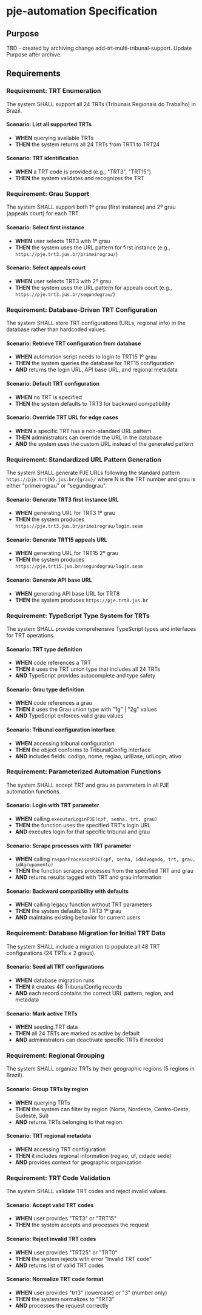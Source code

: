 # pje-automation Specification

## Purpose
TBD - created by archiving change add-trt-multi-tribunal-support. Update Purpose after archive.
## Requirements
### Requirement: TRT Enumeration
The system SHALL support all 24 TRTs (Tribunais Regionais do Trabalho) in Brazil.

#### Scenario: List all supported TRTs
- **WHEN** querying available TRTs
- **THEN** the system returns all 24 TRTs from TRT1 to TRT24

#### Scenario: TRT identification
- **WHEN** a TRT code is provided (e.g., "TRT3", "TRT15")
- **THEN** the system validates and recognizes the TRT

### Requirement: Grau Support
The system SHALL support both 1º grau (first instance) and 2º grau (appeals court) for each TRT.

#### Scenario: Select first instance
- **WHEN** user selects TRT3 with 1º grau
- **THEN** the system uses the URL pattern for first instance (e.g., `https://pje.trt3.jus.br/primeirograu/`)

#### Scenario: Select appeals court
- **WHEN** user selects TRT3 with 2º grau
- **THEN** the system uses the URL pattern for appeals court (e.g., `https://pje.trt3.jus.br/segundograu/`)

### Requirement: Database-Driven TRT Configuration
The system SHALL store TRT configurations (URLs, regional info) in the database rather than hardcoded values.

#### Scenario: Retrieve TRT configuration from database
- **WHEN** automation script needs to login to TRT15 1º grau
- **THEN** the system queries the database for TRT15 configuration
- **AND** returns the login URL, API base URL, and regional metadata

#### Scenario: Default TRT configuration
- **WHEN** no TRT is specified
- **THEN** the system defaults to TRT3 for backward compatibility

#### Scenario: Override TRT URL for edge cases
- **WHEN** a specific TRT has a non-standard URL pattern
- **THEN** administrators can override the URL in the database
- **AND** the system uses the custom URL instead of the generated pattern

### Requirement: Standardized URL Pattern Generation
The system SHALL generate PJE URLs following the standard pattern `https://pje.trt{N}.jus.br/{grau}/` where N is the TRT number and grau is either "primeirograu" or "segundograu".

#### Scenario: Generate TRT3 first instance URL
- **WHEN** generating URL for TRT3 1º grau
- **THEN** the system produces `https://pje.trt3.jus.br/primeirograu/login.seam`

#### Scenario: Generate TRT15 appeals URL
- **WHEN** generating URL for TRT15 2º grau
- **THEN** the system produces `https://pje.trt15.jus.br/segundograu/login.seam`

#### Scenario: Generate API base URL
- **WHEN** generating API base URL for TRT8
- **THEN** the system produces `https://pje.trt8.jus.br`

### Requirement: TypeScript Type System for TRTs
The system SHALL provide comprehensive TypeScript types and interfaces for TRT operations.

#### Scenario: TRT type definition
- **WHEN** code references a TRT
- **THEN** it uses the TRT union type that includes all 24 TRTs
- **AND** TypeScript provides autocomplete and type safety

#### Scenario: Grau type definition
- **WHEN** code references a grau
- **THEN** it uses the Grau union type with "1g" | "2g" values
- **AND** TypeScript enforces valid grau values

#### Scenario: Tribunal configuration interface
- **WHEN** accessing tribunal configuration
- **THEN** the object conforms to TribunalConfig interface
- **AND** includes fields: codigo, nome, regiao, urlBase, urlLogin, ativo

### Requirement: Parameterized Automation Functions
The system SHALL accept TRT and grau as parameters in all PJE automation functions.

#### Scenario: Login with TRT parameter
- **WHEN** calling `executarLoginPJE(cpf, senha, trt, grau)`
- **THEN** the function uses the specified TRT's login URL
- **AND** executes login for that specific tribunal and grau

#### Scenario: Scrape processes with TRT parameter
- **WHEN** calling `rasparProcessosPJE(cpf, senha, idAdvogado, trt, grau, idAgrupamento)`
- **THEN** the function scrapes processes from the specified TRT and grau
- **AND** returns results tagged with TRT and grau information

#### Scenario: Backward compatibility with defaults
- **WHEN** calling legacy function without TRT parameters
- **THEN** the system defaults to TRT3 1º grau
- **AND** maintains existing behavior for current users

### Requirement: Database Migration for Initial TRT Data
The system SHALL include a migration to populate all 48 TRT configurations (24 TRTs × 2 graus).

#### Scenario: Seed all TRT configurations
- **WHEN** database migration runs
- **THEN** it creates 48 TribunalConfig records
- **AND** each record contains the correct URL pattern, region, and metadata

#### Scenario: Mark active TRTs
- **WHEN** seeding TRT data
- **THEN** all 24 TRTs are marked as active by default
- **AND** administrators can deactivate specific TRTs if needed

### Requirement: Regional Grouping
The system SHALL organize TRTs by their geographic regions (5 regions in Brazil).

#### Scenario: Group TRTs by region
- **WHEN** querying TRTs
- **THEN** the system can filter by region (Norte, Nordeste, Centro-Oeste, Sudeste, Sul)
- **AND** returns TRTs belonging to that region

#### Scenario: TRT regional metadata
- **WHEN** accessing TRT configuration
- **THEN** it includes regional information (regiao, uf, cidade sede)
- **AND** provides context for geographic organization

### Requirement: TRT Code Validation
The system SHALL validate TRT codes and reject invalid values.

#### Scenario: Accept valid TRT codes
- **WHEN** user provides "TRT3" or "TRT15"
- **THEN** the system accepts and processes the request

#### Scenario: Reject invalid TRT codes
- **WHEN** user provides "TRT25" or "TRT0"
- **THEN** the system rejects with error "Invalid TRT code"
- **AND** returns list of valid TRT codes

#### Scenario: Normalize TRT code format
- **WHEN** user provides "trt3" (lowercase) or "3" (number only)
- **THEN** the system normalizes to "TRT3"
- **AND** processes the request correctly

